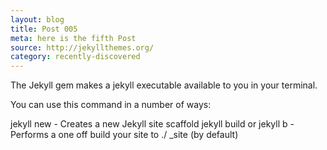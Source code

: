 ```yaml
---
layout: blog
title: Post 005
meta: here is the fifth Post
source: http://jekyllthemes.org/
category: recently-discovered
---
```


The Jekyll gem makes a jekyll executable available to you in your terminal.

You can use this command in a number of ways:

jekyll new - Creates a new Jekyll site scaffold
jekyll build or jekyll b - Performs a one off build your site to ./ _site (by default)
